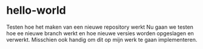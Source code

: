 # hello-world
Testen hoe het maken van een nieuwe repository werkt
Nu gaan we testen hoe ee nieuwe branch werkt en hoe nieuwe versies worden opgeslagen en verwerkt. Misschien ook handig om dit op mijn werk te gaan implementeren.
